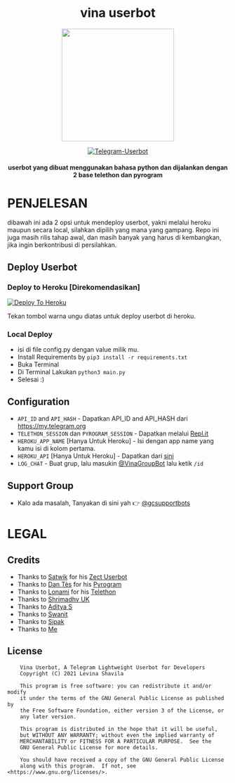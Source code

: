 <h1 align="center"><b>vina userbot</b></h1>
<p align="center">
<img src="https://telegra.ph/file/63ff170a7a8e4ed3fb278.jpg" width="256" height="256"/>
</p>

<p align="center">
<a href="#"><img title="Telegram-Userbot" src="https://img.shields.io/badge/Telegram%20Userbot-blue?colorA=%23ff0000&colorB=00BFFF&style=for-the-badge"></a>
</p>
<h4 align="center">userbot yang dibuat menggunakan bahasa python dan dijalankan dengan 2 base telethon dan pyrogram</h4>

# PENJELESAN
dibawah ini ada 2 opsi untuk mendeploy userbot, yakni melalui heroku maupun secara local, silahkan dipilih yang mana yang gampang. Repo ini juga masih rilis tahap awal, dan masih banyak yang harus di kembangkan, jika ingin berkontribusi di persilahkan.

## Deploy Userbot

### Deploy to Heroku [Direkomendasikan]
[![Deploy To Heroku](https://www.herokucdn.com/deploy/button.svg)](https://dashboard.heroku.com/new?template=https://github.com/levina-lab/vinauserbot)

Tekan tombol warna ungu diatas untuk deploy userbot di heroku.

### Local Deploy
- isi di file config.py dengan value milik mu.
- Install Requirements by `pip3 install -r requirements.txt`
- Buka Terminal
- Di Terminal Lakukan `python3 main.py`
- Selesai :)

## Configuration
- `API_ID` and `API_HASH` - Dapatkan API_ID and API_HASH dari https://my.telegram.org
- `TELETHON_SESSION` dan `PYROGRAM_SESSION` - Dapatkan melalui [Repl.it](https://repl.it/@jayantkageri/StringSession#main.py)
- `HEROKU_APP_NAME` [Hanya Untuk Heroku] - Isi dengan app name yang kamu isi di kolom pertama.
- `HEROKU_API` [Hanya Untuk Heroku] - Dapatkan dari [sini](https://dashboard.heroku.com/account)
- `LOG_CHAT` - Buat grup, lalu masukin [@VinaGroupBot](https://telegram.me/VinaGroupBot) lalu ketik `/id`

## Support Group
- Kalo ada masalah, Tanyakan di sini yah 👉 [@gcsupportbots](https://telegram.me/gcsupportbots)

# LEGAL
## Credits
- Thanks to [Satwik](https://github.com/okay-retard) for his [Zect Userbot](https://github.com/okay-retard/ZectUserbot)
- Thanks to [Dan Tès](https://github.com/delivrance) for his [Pyrogram](https://docs.pyrogram.org)
- Thanks to [Lonami](https://github.com/lonami/) for his [Telethon](https://docs.telethon.dev)
- Thanks to [Shrimadhv UK](https://github.com/SpEcHiDe)
- Thanks to [Aditya S](https://github.com/xditya)
- Thanks to [Swanit](https://github.com/swatv3nub)
- Thanks to [Sipak](https://github.com/ProgrammingError)
- Thanks to [Me](https://github.com/levina-lab)

## License
```
    Vina Userbot, A Telegram Lightweight Userbot for Developers
    Copyright (C) 2021 Levina Shavila

    This program is free software: you can redistribute it and/or modify
    it under the terms of the GNU General Public License as published by
    the Free Software Foundation, either version 3 of the License, or
    any later version.

    This program is distributed in the hope that it will be useful,
    but WITHOUT ANY WARRANTY; without even the implied warranty of
    MERCHANTABILITY or FITNESS FOR A PARTICULAR PURPOSE.  See the
    GNU General Public License for more details.

    You should have received a copy of the GNU General Public License
    along with this program.  If not, see <https://www.gnu.org/licenses/>.
````

